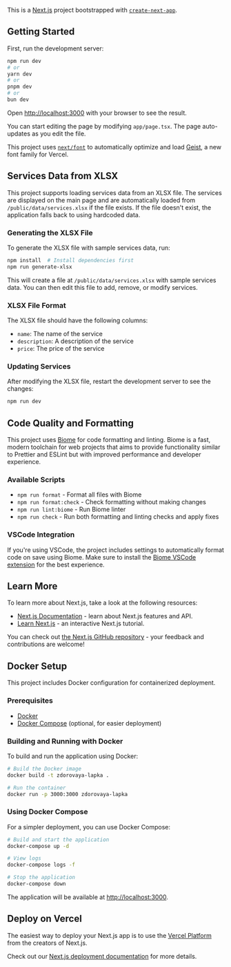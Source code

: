 This is a [Next.js](https://nextjs.org) project bootstrapped with [`create-next-app`](https://nextjs.org/docs/app/api-reference/cli/create-next-app).

## Getting Started

First, run the development server:

```bash
npm run dev
# or
yarn dev
# or
pnpm dev
# or
bun dev
```

Open [http://localhost:3000](http://localhost:3000) with your browser to see the result.

You can start editing the page by modifying `app/page.tsx`. The page auto-updates as you edit the file.

This project uses [`next/font`](https://nextjs.org/docs/app/building-your-application/optimizing/fonts) to automatically optimize and load [Geist](https://vercel.com/font), a new font family for Vercel.

## Services Data from XLSX

This project supports loading services data from an XLSX file. The services are displayed on the main page and are automatically loaded from `/public/data/services.xlsx` if the file exists. If the file doesn't exist, the application falls back to using hardcoded data.

### Generating the XLSX File

To generate the XLSX file with sample services data, run:

```bash
npm install  # Install dependencies first
npm run generate-xlsx
```

This will create a file at `/public/data/services.xlsx` with sample services data. You can then edit this file to add, remove, or modify services.

### XLSX File Format

The XLSX file should have the following columns:
- `name`: The name of the service
- `description`: A description of the service
- `price`: The price of the service

### Updating Services

After modifying the XLSX file, restart the development server to see the changes:

```bash
npm run dev
```

## Code Quality and Formatting

This project uses [Biome](https://biomejs.dev/) for code formatting and linting. Biome is a fast, modern toolchain for web projects that aims to provide functionality similar to Prettier and ESLint but with improved performance and developer experience.

### Available Scripts

- `npm run format` - Format all files with Biome
- `npm run format:check` - Check formatting without making changes
- `npm run lint:biome` - Run Biome linter
- `npm run check` - Run both formatting and linting checks and apply fixes

### VSCode Integration

If you're using VSCode, the project includes settings to automatically format code on save using Biome. Make sure to install the [Biome VSCode extension](https://marketplace.visualstudio.com/items?itemName=biomejs.biome) for the best experience.

## Learn More

To learn more about Next.js, take a look at the following resources:

- [Next.js Documentation](https://nextjs.org/docs) - learn about Next.js features and API.
- [Learn Next.js](https://nextjs.org/learn) - an interactive Next.js tutorial.

You can check out [the Next.js GitHub repository](https://github.com/vercel/next.js) - your feedback and contributions are welcome!

## Docker Setup

This project includes Docker configuration for containerized deployment.

### Prerequisites

- [Docker](https://docs.docker.com/get-docker/)
- [Docker Compose](https://docs.docker.com/compose/install/) (optional, for easier deployment)

### Building and Running with Docker

To build and run the application using Docker:

```bash
# Build the Docker image
docker build -t zdorovaya-lapka .

# Run the container
docker run -p 3000:3000 zdorovaya-lapka
```

### Using Docker Compose

For a simpler deployment, you can use Docker Compose:

```bash
# Build and start the application
docker-compose up -d

# View logs
docker-compose logs -f

# Stop the application
docker-compose down
```

The application will be available at [http://localhost:3000](http://localhost:3000).

## Deploy on Vercel

The easiest way to deploy your Next.js app is to use the [Vercel Platform](https://vercel.com/new?utm_medium=default-template&filter=next.js&utm_source=create-next-app&utm_campaign=create-next-app-readme) from the creators of Next.js.

Check out our [Next.js deployment documentation](https://nextjs.org/docs/app/building-your-application/deploying) for more details.
